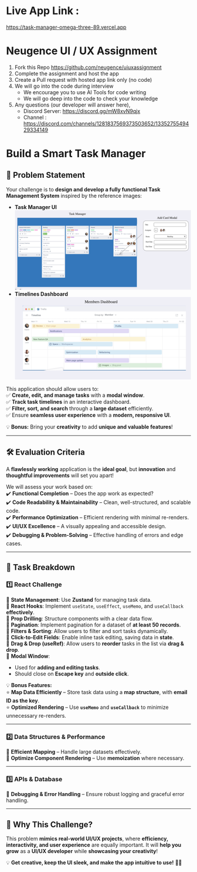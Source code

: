 # Live App Link :

https://task-manager-omega-three-89.vercel.app

# Neugence UI / UX Assignment

1. Fork this Repo https://github.com/neugence/uiuxassignment
2. Complete the assignment and host the app
3. Create a Pull request with hosted app link only (no code)
4. We will go into the code during interview
   - We encourage you to use AI Tools for code writing
   - We will go deep into the code to check your knowledge
5. Any questions (our developer will answer here),
   - Discord Server: https://discord.gg/mW8xvN9qjx
   - Channel : https://discord.com/channels/1281837569373503652/1335275549429334149

# Build a Smart Task Manager

## 📌 Problem Statement

Your challenge is to **design and develop a fully functional Task Management System** inspired by the reference images:

- **Task Manager UI** ![image](./TaskManager.png)
- **Timelines Dashboard** ![image](./Members_Dashboard.png)

This application should allow users to:  
✅ **Create, edit, and manage tasks** with a **modal window**.  
✅ **Track task timelines** in an interactive dashboard.  
✅ **Filter, sort, and search** through a **large dataset** efficiently.  
✅ Ensure **seamless user experience** with a **modern, responsive UI**.

💡 **Bonus:** Bring your **creativity** to add **unique and valuable features**!

---

## 🛠 Evaluation Criteria

A **flawlessly working** application is the **ideal goal**, but **innovation** and **thoughtful improvements** will set you apart!

We will assess your work based on:  
✔️ **Functional Completion** – Does the app work as expected?  
✔️ **Code Readability & Maintainability** – Clean, well-structured, and scalable code.  
✔️ **Performance Optimization** – Efficient rendering with minimal re-renders.  
✔️ **UI/UX Excellence** – A visually appealing and accessible design.  
✔️ **Debugging & Problem-Solving** – Effective handling of errors and edge cases.

---

## 🧩 Task Breakdown

### 1️⃣ React Challenge

🔹 **State Management**: Use **Zustand** for managing task data.  
🔹 **React Hooks**: Implement `useState`, `useEffect`, `useMemo`, and `useCallback` **effectively**.  
🔹 **Prop Drilling**: Structure components with a clear data flow.  
🔹 **Pagination**: Implement pagination for a dataset of **at least 50 records**.  
🔹 **Filters & Sorting**: Allow users to filter and sort tasks dynamically.  
🔹 **Click-to-Edit Fields**: Enable inline task editing, saving data in **state**.  
🔹 **Drag & Drop (useRef)**: Allow users to **reorder** tasks in the list via **drag & drop**.  
🔹 **Modal Window**:

- Used for **adding and editing tasks**.
- Should close on **Escape key** and **outside click**.

💡 **Bonus Features:**  
⭐ **Map Data Efficiently** – Store task data using a **map structure**, with **email ID as the key**.  
⭐ **Optimized Rendering** – Use **`useMemo`** and **`useCallback`** to minimize unnecessary re-renders.

---

### 2️⃣ Data Structures & Performance

🔹 **Efficient Mapping** – Handle large datasets effectively.  
🔹 **Optimize Component Rendering** – Use **memoization** where necessary.

---

### 3️⃣ APIs & Database

🔹 **Debugging & Error Handling** – Ensure robust logging and graceful error handling.

---

## 🎨 Why This Challenge?

This problem **mimics real-world UI/UX projects**, where **efficiency, interactivity, and user experience** are equally important. It will **help you grow** as a **UI/UX developer** while **showcasing your creativity**!

💡 **Get creative, keep the UI sleek, and make the app intuitive to use!** 🎨✨
